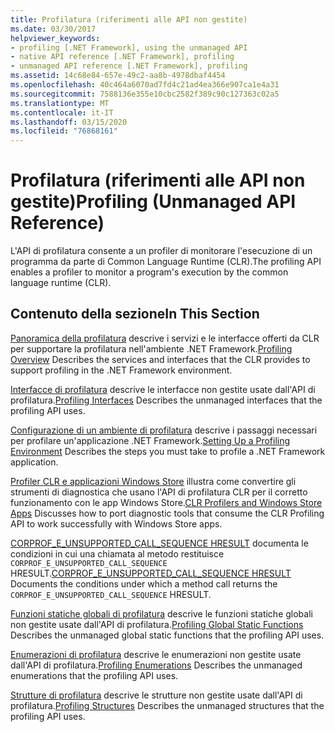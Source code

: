 ```yaml
---
title: Profilatura (riferimenti alle API non gestite)
ms.date: 03/30/2017
helpviewer_keywords:
- profiling [.NET Framework], using the unmanaged API
- native API reference [.NET Framework], profiling
- unmanaged API reference [.NET Framework], profiling
ms.assetid: 14c68e84-657e-49c2-aa8b-4978dbaf4454
ms.openlocfilehash: 40c464a6070ad7fd4c21ad4ea366e907ca1e4a31
ms.sourcegitcommit: 7588136e355e10cbc2582f389c90c127363c02a5
ms.translationtype: MT
ms.contentlocale: it-IT
ms.lasthandoff: 03/15/2020
ms.locfileid: "76868161"
---
```

# <a name="profiling-unmanaged-api-reference"></a><span data-ttu-id="2ef49-102">Profilatura (riferimenti alle API non gestite)</span><span class="sxs-lookup"><span data-stu-id="2ef49-102">Profiling (Unmanaged API Reference)</span></span>

<span data-ttu-id="2ef49-103">L'API di profilatura consente a un profiler di monitorare l'esecuzione di un programma da parte di Common Language Runtime (CLR).</span><span class="sxs-lookup"><span data-stu-id="2ef49-103">The profiling API enables a profiler to monitor a program's execution by the common language runtime (CLR).</span></span>

## <a name="in-this-section"></a><span data-ttu-id="2ef49-104">Contenuto della sezione</span><span class="sxs-lookup"><span data-stu-id="2ef49-104">In This Section</span></span>

 <span data-ttu-id="2ef49-105">[Panoramica della profilatura](profiling-overview.md) descrive i servizi e le interfacce offerti da CLR per supportare la profilatura nell'ambiente .NET Framework.</span><span class="sxs-lookup"><span data-stu-id="2ef49-105">[Profiling Overview](profiling-overview.md) Describes the services and interfaces that the CLR provides to support profiling in the .NET Framework environment.</span></span>

 <span data-ttu-id="2ef49-106">[Interfacce di profilatura](profiling-interfaces.md) descrive le interfacce non gestite usate dall'API di profilatura.</span><span class="sxs-lookup"><span data-stu-id="2ef49-106">[Profiling Interfaces](profiling-interfaces.md) Describes the unmanaged interfaces that the profiling API uses.</span></span>

 <span data-ttu-id="2ef49-107">[Configurazione di un ambiente di profilatura](setting-up-a-profiling-environment.md) descrive i passaggi necessari per profilare un'applicazione .NET Framework.</span><span class="sxs-lookup"><span data-stu-id="2ef49-107">[Setting Up a Profiling Environment](setting-up-a-profiling-environment.md) Describes the steps you must take to profile a .NET Framework application.</span></span>

 <span data-ttu-id="2ef49-108">[Profiler CLR e applicazioni Windows Store](clr-profilers-and-windows-store-apps.md) illustra come convertire gli strumenti di diagnostica che usano l'API di profilatura CLR per il corretto funzionamento con le app Windows Store.</span><span class="sxs-lookup"><span data-stu-id="2ef49-108">[CLR Profilers and Windows Store Apps](clr-profilers-and-windows-store-apps.md) Discusses how to port diagnostic tools that consume the CLR Profiling API to work successfully with Windows Store apps.</span></span>

 <span data-ttu-id="2ef49-109">[CORPROF_E_UNSUPPORTED_CALL_SEQUENCE HRESULT](corprof-e-unsupported-call-sequence-hresult.md) documenta le condizioni in cui una chiamata al metodo restituisce `CORPROF_E_UNSUPPORTED_CALL_SEQUENCE` HRESULT.</span><span class="sxs-lookup"><span data-stu-id="2ef49-109">[CORPROF_E_UNSUPPORTED_CALL_SEQUENCE HRESULT](corprof-e-unsupported-call-sequence-hresult.md) Documents the conditions under which a method call returns the `CORPROF_E_UNSUPPORTED_CALL_SEQUENCE` HRESULT.</span></span>

 <span data-ttu-id="2ef49-110">[Funzioni statiche globali di profilatura](profiling-global-static-functions.md) descrive le funzioni statiche globali non gestite usate dall'API di profilatura.</span><span class="sxs-lookup"><span data-stu-id="2ef49-110">[Profiling Global Static Functions](profiling-global-static-functions.md) Describes the unmanaged global static functions that the profiling API uses.</span></span>

 <span data-ttu-id="2ef49-111">[Enumerazioni di profilatura](profiling-enumerations.md) descrive le enumerazioni non gestite usate dall'API di profilatura.</span><span class="sxs-lookup"><span data-stu-id="2ef49-111">[Profiling Enumerations](profiling-enumerations.md) Describes the unmanaged enumerations that the profiling API uses.</span></span>

 <span data-ttu-id="2ef49-112">[Strutture di profilatura](profiling-structures.md) descrive le strutture non gestite usate dall'API di profilatura.</span><span class="sxs-lookup"><span data-stu-id="2ef49-112">[Profiling Structures](profiling-structures.md) Describes the unmanaged structures that the profiling API uses.</span></span>

